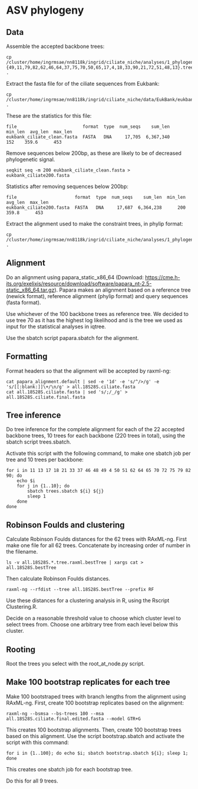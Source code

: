# ASV phylogeny

## Data

Assemble the accepted backbone trees:

```
cp /cluster/home/ingrmsae/nn8118k/ingrid/ciliate_niche/analyses/1_phylogenies/reference_phylogeny/phylogeny_round2/all.18S28S.constrained.{49,11,79,82,62,46,64,37,75,70,50,65,17,4,18,33,90,21,72,51,48,13}.tree.raxml.bestTree .
```

Extract the fasta file for of the ciliate sequences from Eukbank: 

```
cp /cluster/home/ingrmsae/nn8118k/ingrid/ciliate_niche/data/EukBank/eukbank_ciliate_clean.fasta .
```

These are the statistics for this file:

```
file                         format  type  num_seqs    sum_len  min_len  avg_len  max_len
eukbank_ciliate_clean.fasta  FASTA   DNA     17,705  6,367,340      152    359.6      453
```

Remove sequences below 200bp, as these are likely to be of decreased phylogenetic signal.

```
seqkit seq -m 200 eukbank_ciliate_clean.fasta > eukbank_ciliate200.fasta
```

Statistics after removing sequences below 200bp:

```
file                      format  type  num_seqs    sum_len  min_len  avg_len  max_len
eukbank_ciliate200.fasta  FASTA   DNA     17,687  6,364,238      200    359.8      453
```

Extract the alignment used to make the constraint trees, in phylip format:

```
cp /cluster/home/ingrmsae/nn8118k/ingrid/ciliate_niche/analyses/1_phylogenies/reference_phylogeny/all.18S28S.replaced.phy .
```

## Alignment

Do an alignment using papara_static_x86_64 (Download: https://cme.h-its.org/exelixis/resource/download/software/papara_nt-2.5-static_x86_64.tar.gz). Papara makes an alignment based on a reference tree (newick format), reference alignment (phylip format) and query sequences (fasta format).    
    
Use whichever of the 100 backbone trees as reference tree. We decided to use tree 70 as it has the highest log likelihood and is the tree we used as input for the statistical analyses in iqtree.

Use the sbatch script papara.sbatch for the alignment. 

## Formatting

Format headers so that the alignment will be accepted by raxml-ng:

```
cat papara_alignment.default | sed -e '1d' -e 's/^/>/g' -e 's/[[:blank:]]\+/\n/g' > all.18S28S.ciliate.fasta
cat all.18S28S.ciliate.fasta | sed 's/;/_/g' > all.18S28S.ciliate.final.fasta
```

## Tree inference

Do tree inference for the complete alignment for each of the 22 accepted backbone trees, 10 trees for each backbone (220 trees in total), using the sbatch script trees.sbatch. 

Activate this script with the following command, to make one sbatch job per tree and 10 trees per backbone:

```
for i in 11 13 17 18 21 33 37 46 48 49 4 50 51 62 64 65 70 72 75 79 82 90; do 
    echo $i
    for j in {1..10}; do
        sbatch trees.sbatch ${i} ${j}
        sleep 1
    done
done
```
## Robinson Foulds and clustering
Calculate Robinson Foulds distances for the 62 trees with RAxML-ng. First make one file for all 62 trees. Concatenate by increasing order of number in the filename. 

```
ls -v all.18S28S.*.tree.raxml.bestTree | xargs cat > all.18S28S.bestTree
```

Then calculate Robinson Foulds distances. 

```
raxml-ng --rfdist --tree all.18S28S.bestTree --prefix RF
```

Use these distances for a clustering analysis in R, using the Rscript Clustering.R. 

Decide on a reasonable threshold value to choose which cluster level to select trees from. Choose one arbitrary tree from each level below this cluster. 

## Rooting 
Root the trees you select with the root_at_node.py script. 

## Make 100 bootstrap replicates for each tree

Make 100 bootstraped trees with branch lengths from the alignment using RAxML-ng. First, create 100 bootstrap replicates based on the alignment:

```
raxml-ng --bsmsa --bs-trees 100 --msa all.18S28S.ciliate.final.edited.fasta --model GTR+G
```

This creates 100 bootstrap alignments. Then, create 100 bootstrap trees based on this alignment. Use the script bootstrap.sbatch and activate the script with this command:

```
for i in {1..100}; do echo $i; sbatch bootstrap.sbatch ${i}; sleep 1; done
```

This creates one sbatch job for each bootstrap tree.

Do this for all 9 trees.

